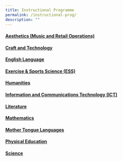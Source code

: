 ```yaml
---
title: Instructional Programme
permalink: /instructional-prog/
description: ""
---
```

#### [Aesthetics (Music and Retail Operations)](/instructional-programme/aesthetics/)

#### [Craft and Technology](/instructional-programme/craftandtech/)

#### [English Language](/instructional-programme/english-language/)

#### [Exercise & Sports Science (ESS)](/instructional-programme/ess/)

#### [Humanities](/instructional-programme/humanities/)

#### [Information and Communications Technology (ICT)](/instructional-programme/ict/)

#### [Literature](/instructional-programme/literature/)

#### [Mathematics](/instructional-programme/mathematics/)

#### [Mother Tongue Languages](/instructional-programme/mtl/)

#### [Physical Education](/instructional-programme/physical-education/)

#### [Science](/instructional-programme/science/)